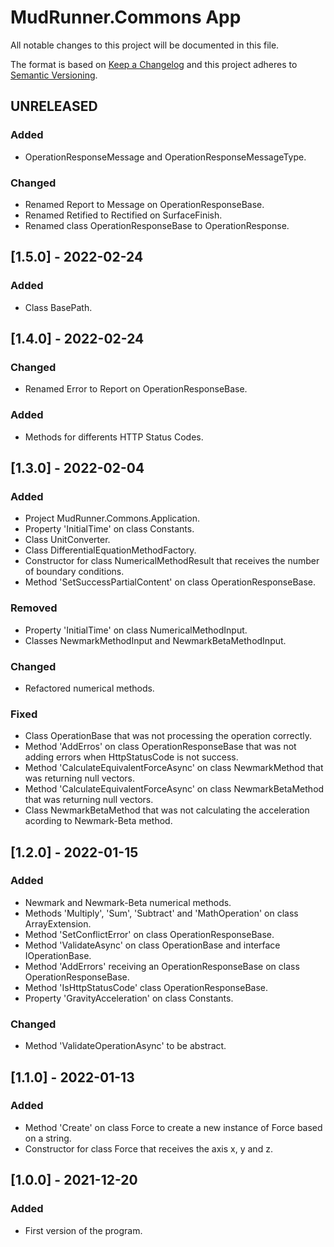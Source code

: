 # MudRunner.Commons App
All notable changes to this project will be documented in this file.

The format is based on [Keep a Changelog](http://keepachangelog.com/en/1.0.0/)
and this project adheres to [Semantic Versioning](http://semver.org/spec/v2.0.0.html).

## UNRELEASED
### Added
 - OperationResponseMessage and OperationResponseMessageType.
### Changed
 - Renamed Report to Message on OperationResponseBase.
 - Renamed Retified to Rectified on SurfaceFinish.
 - Renamed class OperationResponseBase to OperationResponse.

## [1.5.0] - 2022-02-24
### Added
 - Class BasePath.

## [1.4.0] - 2022-02-24
### Changed
 - Renamed Error to Report on OperationResponseBase.
### Added
 - Methods for differents HTTP Status Codes.

## [1.3.0] - 2022-02-04
### Added
 - Project MudRunner.Commons.Application.
 - Property 'InitialTime' on class Constants.
 - Class UnitConverter.
 - Class DifferentialEquationMethodFactory.
 - Constructor for class NumericalMethodResult that receives the number of boundary conditions.
 - Method 'SetSuccessPartialContent' on class OperationResponseBase.
### Removed
 - Property 'InitialTime' on class NumericalMethodInput.
 - Classes NewmarkMethodInput and NewmarkBetaMethodInput.
### Changed
 - Refactored numerical methods.
### Fixed
 - Class OperationBase that was not processing the operation correctly.
 - Method 'AddErros' on class OperationResponseBase that was not adding errors when HttpStatusCode is not success.
 - Method 'CalculateEquivalentForceAsync' on class NewmarkMethod that was returning null vectors.
 - Method 'CalculateEquivalentForceAsync' on class NewmarkBetaMethod that was returning null vectors.
 - Class NewmarkBetaMethod that was not calculating the acceleration acording to Newmark-Beta method.

## [1.2.0] - 2022-01-15
### Added
 - Newmark and Newmark-Beta numerical methods.
 - Methods 'Multiply', 'Sum', 'Subtract' and 'MathOperation' on class ArrayExtension.
 - Method 'SetConflictError' on class OperationResponseBase.
 - Method 'ValidateAsync' on class OperationBase and interface IOperationBase.
 - Method 'AddErrors' receiving an OperationResponseBase on class OperationResponseBase.
 - Method 'IsHttpStatusCode' class OperationResponseBase.
 - Property 'GravityAcceleration' on class Constants.
### Changed
 - Method 'ValidateOperationAsync' to be abstract.

## [1.1.0] - 2022-01-13
### Added
 - Method 'Create' on class Force to create a new instance of Force based on a string.
 - Constructor for class Force that receives the axis x, y and z.

## [1.0.0] - 2021-12-20
### Added
 - First version of the program.
